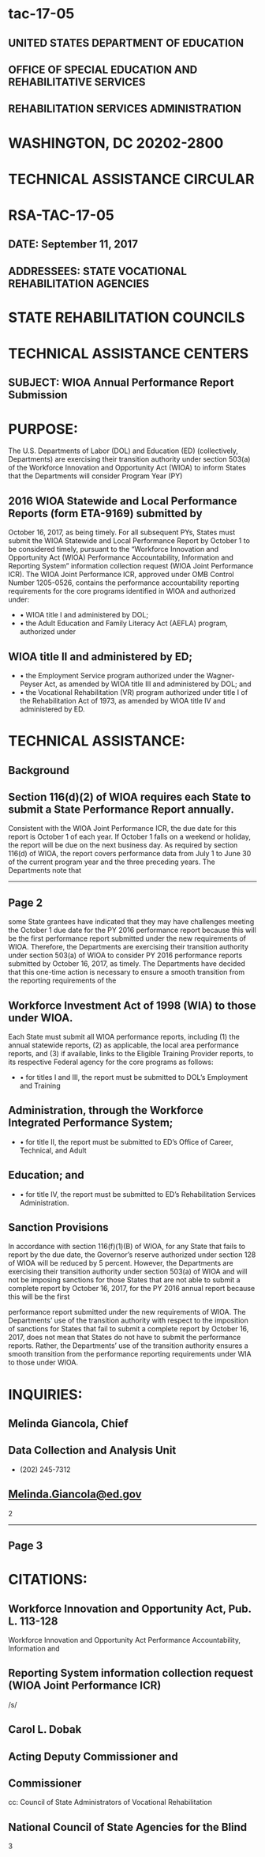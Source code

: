 # tac-17-05







## UNITED STATES DEPARTMENT OF EDUCATION
## OFFICE OF SPECIAL EDUCATION AND REHABILITATIVE SERVICES
## REHABILITATION SERVICES ADMINISTRATION
# WASHINGTON, DC 20202-2800

# TECHNICAL ASSISTANCE CIRCULAR
# RSA-TAC-17-05
## DATE: September 11, 2017

## ADDRESSEES:    STATE VOCATIONAL REHABILITATION AGENCIES
# STATE REHABILITATION COUNCILS
# TECHNICAL ASSISTANCE CENTERS


## SUBJECT:       WIOA Annual Performance Report Submission

# PURPOSE:

The U.S. Departments of Labor (DOL) and Education (ED) (collectively, Departments) are
exercising their transition authority under section 503(a) of the Workforce Innovation and
Opportunity Act (WIOA) to inform States that the Departments will consider Program Year (PY)
## 2016 WIOA Statewide and Local Performance Reports (form ETA-9169) submitted by
October 16, 2017, as being timely. For all subsequent PYs, States must submit the WIOA
Statewide and Local Performance Report by October 1 to be considered timely, pursuant to the
“Workforce Innovation and Opportunity Act (WIOA) Performance Accountability, Information
and Reporting System” information collection request (WIOA Joint Performance ICR).
The WIOA Joint Performance ICR, approved under OMB Control Number 1205-0526, contains
the performance accountability reporting requirements for the core programs identified in WIOA
and authorized under:


- • WIOA title I and administered by DOL;
- • the Adult Education and Family Literacy Act (AEFLA) program, authorized under
## WIOA title II and administered by ED;
- • the Employment Service program authorized under the Wagner-Peyser Act, as amended
by WIOA title III and administered by DOL; and
- • the Vocational Rehabilitation (VR) program authorized under title I of the Rehabilitation
Act of 1973, as amended by WIOA title IV and administered by ED.

# TECHNICAL ASSISTANCE:

## Background


## Section 116(d)(2) of WIOA requires each State to submit a State Performance Report annually.
Consistent with the WIOA Joint Performance ICR, the due date for this report is October 1 of
each year. If October 1 falls on a weekend or holiday, the report will be due on the next business
day. As required by section 116(d) of WIOA, the report covers performance data from July 1 to
June 30 of the current program year and the three preceding years. The Departments note that







---
## Page 2







some State grantees have indicated that they may have challenges meeting the October 1 due
date for the PY 2016 performance report because this will be the first performance report
submitted under the new requirements of WIOA. Therefore, the Departments are exercising their
transition authority under section 503(a) of WIOA to consider PY 2016 performance reports
submitted by October 16, 2017, as timely. The Departments have decided that this one-time
action is necessary to ensure a smooth transition from the reporting requirements of the
## Workforce Investment Act of 1998 (WIA) to those under WIOA.

Each State must submit all WIOA performance reports, including (1) the annual statewide
reports, (2) as applicable, the local area performance reports, and (3) if available, links to the
Eligible Training Provider reports, to its respective Federal agency for the core programs as
follows:


- •  for titles I and III, the report must be submitted to DOL’s Employment and Training
## Administration, through the Workforce Integrated Performance System;
- •  for title II, the report must be submitted to ED’s Office of Career, Technical, and Adult
## Education; and
- •  for title IV, the report must be submitted to ED’s Rehabilitation Services Administration.

## Sanction Provisions

In accordance with section 116(f)(1)(B) of WIOA, for any State that fails to report by the
due date, the Governor’s reserve authorized under section 128 of WIOA will be reduced by
5 percent. However, the Departments are exercising their transition authority under section
503(a) of WIOA and will not be imposing sanctions for those States that are not able to submit a
complete report by October 16, 2017, for the PY 2016 annual report because this will be the first

performance report submitted under the new requirements of WIOA. The Departments’ use of
the transition authority with respect to the imposition of sanctions for States that fail to submit a
complete report by October 16, 2017, does not mean that States do not have to submit the
performance reports. Rather, the Departments’ use of the transition authority ensures a smooth
transition from the performance reporting requirements under WIA to those under WIOA.

# INQUIRIES:

## Melinda Giancola, Chief
## Data Collection and Analysis Unit
- (202) 245-7312
## Melinda.Giancola@ed.gov










2





---
## Page 3







# CITATIONS:

## Workforce Innovation and Opportunity Act, Pub. L. 113-128

Workforce Innovation and Opportunity Act Performance Accountability, Information and
## Reporting System information collection request (WIOA Joint Performance ICR)



/s/
## Carol L. Dobak
## Acting Deputy Commissioner and
## Commissioner




cc:  Council of State Administrators of Vocational Rehabilitation
## National Council of State Agencies for the Blind































3


